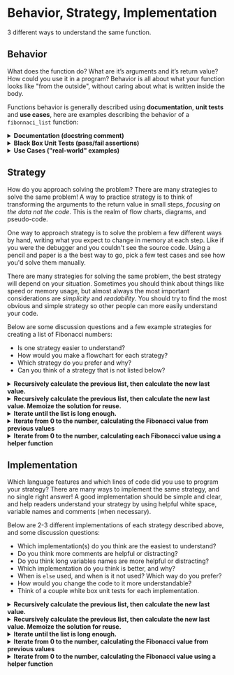 # Behavior, Strategy, Implementation

3 different ways to understand the same function.

## Behavior

What does the function do? What are it’s arguments and it’s return value? How could you use it in a program? Behavior is all about what your function looks like "from the outside", without caring about what is written inside the body.

Functions behavior is generally described using **documentation**, **unit tests** and **use cases**, here are examples describing the behavior of a `fibonnaci_list` function:

<details>
<summary><strong>Documentation (docstring comment)</strong></summary>

```python
"""generates a list containing the first n numbers of the fibonacci sequence

Parameters:
  n: int, greater than or equal to zero

Returns -> list[int] with the first n numbers of the fibonacci sequence

>>> fib_list(0)
[]

>>> fib_list(4)
[0, 1, 1, 2]

>>> fib_list(8)
[0, 1, 1, 2, 3, 5, 8, 13]
"""
```

</details>

<details>
<summary><strong>Black Box Unit Tests (pass/fail assertions)</strong></summary>

```python
import unittest

from fib_list import fib_list


class TestFibLib(unittest.TestCase):
    """Test the fib_lib function"""

    def test_0(self):
        """It should evaluate 0 to []"""
        self.assertEqual(fib_list(0), [])

    def test_1(self):
        """It should evaluate 1 to [0]"""
        self.assertEqual(fib_list(1), [0])

    def test_2(self):
        """It should evaluate 2 to [0, 1]"""
        self.assertEqual(fib_list(2), [0, 1])

    def test_3(self):
        """It should evaluate 3 to [0, 1, 1]"""
        self.assertEqual(fib_list(3), [0, 1, 1])

    def test_4(self):
        """It should evaluate 4 to [0, 1, 1, 2]"""
        self.assertEqual(fib_list(4), [0, 1, 1, 2])

    def test_5(self):
        """It should evaluate 5 to [0, 1, 1, 2, 3]"""
        self.assertEqual(fib_list(5), [0, 1, 1, 2, 3])

    def test_9(self):
        """It should evaluate 9 to [0, 1, 1, 2, 3, 5, 8, 13, 21]"""
        self.assertEqual(fib_list(9), [0, 1, 1, 2, 3, 5, 8, 13, 21])


if __name__ == "__main__":
    unittest.main()
```

</details>

<details>
<summary><strong>Use Cases ("real-world" examples)</strong></summary>
<br>

It can be difficult to come up with use cases for mathematical functions like Fibonacci lists, so it's ok for these exercises to just play around with some examples and explore the output. Use cases will be more intuitive later when you are writing code for a larger project.

```python
#!/usr/bin/env python3
# -*- coding: utf-8 -*-
"""
A file for experimenting with different fibonacci_list use cases
"""

from fibonacci_list import fibonacci_list

# %% what about big numbers?

print(fibonacci_list(150))

# %% is it really a Fibonacci sequence?

huge_list = fibonacci_list(500)

for index in range(2, 500):
    two_back = huge_list[index - 2]
    one_back = huge_list[index - 1]
    current = huge_list[index]

    assert two_back + one_back == current, f"entry {index} is not correct"

# %% does the function return the same or different arrays?

array_1 = fibonacci_list(4)
array_2 = fibonacci_list(6)

# the function returned two different arrays with the same values
assert array_1 == array_2, "the arrays store the same values"
assert array_1 is not array_2, "the variables do not reference the same array"
```

</details>

## Strategy

How do you approach solving the problem? There are many strategies to solve the same problem! A way to practice strategy is to think of transforming the arguments to the return value in small steps, _focusing on the data not the code_. This is the realm of flow charts, diagrams, and pseudo-code.

One way to approach strategy is to solve the problem a few different ways by hand, writing what you expect to change in memory at each step. Like if you were the debugger and you couldn't see the source code. Using a pencil and paper is a the best way to go, pick a few test cases and see how you'd solve them manually.

There are many strategies for solving the same problem, the best strategy will depend on your situation. Sometimes you should think about things like speed or memory usage, but almost always the most important considerations are _simplicity_ and _readability_. You should try to find the most obvious and simple strategy so other people can more easily understand your code.

Below are some discussion questions and a few example strategies for creating a list of Fibonacci numbers:

- Is one strategy easier to understand?
- How would you make a flowchart for each strategy?
- Which strategy do you prefer and why?
- Can you think of a strategy that is not listed below?

<details>
<summary><strong>Recursively calculate the previous list, then calculate the new last value.</strong></summary>

```txt
fibonnaci_list(int) -> list of ints
    if int is 0
        return []
    if int is 1
        return [0]
    if int is 2
        return [0, 1]

    recursively calculate the list for (int - 1)
    sum the two last values in the list
    append the sum to the list
    return the list
```

</details>

<details>
<summary><strong>Recursively calculate the previous list, then calculate the new last value. Memoize the solution for reuse.</strong></summary>

```txt
fibonnaci_list(int, dict of solutions) -> list of ints
    if int is in the dict of solutions
      return the solution

    if int is 0
        return []
    if int is 1
        return [0]
    if int is 2
        return [0, 1]

    recursively calculate the list for (int - 1)
    sum the two last values in the list
    append the sum to the list

    add the solution to your dict for reuse
    return the list
```

</details>

<details>
<summary><strong>Iterate until the list is long enough.</strong></summary>

```txt
fibonnaci_list(int) -> list of ints
    if int is zero
        return an empty list
    if int is one
        return [0]

    list = [0,1]
    while list is shorter than int
        add the last two numbers in the list
        append the sum to the end of the list

    return the list
```

</details>

<details>
<summary><strong>Iterate from 0 to the number, calculating the Fibonacci value from previous values</strong></summary>
<br>

```txt
fibonnaci_list(int) -> list of ints
    if int is 0
      return []
    if int is 1
      return [0]

    list = [0, 1]
    for number in range 2 ... int
      sum the previous two values
      append the new value to the list

    return the list
```

</details>

<details>
<summary><strong>Iterate from 0 to the number, calculating each Fibonacci value using a helper function</strong></summary>
<br>

This is one strategy where you should consider speed. Why is this strategy incredibly slow?

```txt
fibonnaci_list(int) -> list of ints
    list = []
    for number in range 0 ... int
      use a helper function to calculate the next number
      append the next number to the list

    return the list
```

</details>

## Implementation

Which language features and which lines of code did you use to program your strategy? There are many ways to implement the same strategy, and no single right answer! A good implementation should be simple and clear, and help readers understand your strategy by using helpful white space, variable names and comments (when necessary).

Below are 2-3 different implementations of each strategy described above, and some discussion questions:

- Which implementation(s) do you think are the easiest to understand?
- Do you think more comments are helpful or distracting?
- Do you think long variables names are more helpful or distracting?
- Which implementation do you think is better, and why?
- When is `else` used, and when is it not used? Which way do you prefer?
- How would you change the code to it more understandable?
- Think of a couple white box unit tests for each implementation.

<details>
<summary><strong>Recursively calculate the previous list, then calculate the new last value.</strong></summary>

```python
def fibonnaci_list(n: int) -> list[int]:
    # return a hard-coded value if n is too small
    if n is 0:
        return []
    if n is 1:
        return [0]
    if n is 2:
        return [0, 1]
    else:
      # make the right answer and return it
      list = fibonnaci_list(n - 1)
      list.append(list[-1] + list[-2])
      return list
```

---

```python
def fibonnaci_list(length: int) -> list[int]:
    # these are all too short for recursion
    if length == 0:
        return []

    if length == 1:
        return [0]

    if length == 2:
        return [0, 1]

    # calculate the previous list
    sequence = fibonnaci_list(length - 1)
    # calculate and append the next value
    new_value = sequence[-1] + sequence[-2]
    sequence.append(new_value)

    return sequence
```

---

</details>

<details>
<summary><strong>Recursively calculate the previous list, then calculate the new last value. Memoize the solution for reuse.</strong></summary>

```python
def fibonnaci_list(n: int, memo: dict = {}) -> list[int]:
    if n in memo:
        return memo[n]

    list = []

    # return a hard-coded value if n is too small
    if n is 0:
        pass
    if n is 1:
        list = [0]
    if n is 2:
        list = [0,1]

    # make the right answer
    else:
      list = fibonnaci_list(n - 1)
      list.append(list[-1] + list[-2])

    # save the answer for later and return it
    memo[n] = list
    return list
```

---

```python
def fibonnaci_list(length: int, previous_answers: dict = {}) -> list[int]:
    # these are all too short for recursion
    if length == 0:
        return []

    elif length == 1:
        return [0]

    elif length == 2:
        return [0, 1]

    # because the same argument will always have the same answer
    elif length in previous_answers:
        return previous_answers[length]

    # calculate the previous list
    sequence = fibonnaci_list(length - 1)
    # calculate and append the next value
    new_value = sequence[-1] + sequence[-2]

    sequence.append(new_value)
    previous_answers[length] = sequence

    return sequence
```

---

</details>

<details>
<summary><strong>Iterate until the list is long enough.</strong></summary>

```python
def fibonnaci_list(n: int) -> list[int]:
    # too short for iteration
    if n == 0:
        return []
    if n == 1:
        return [0]

    list = [0,1]
    while n > len(list) :
        # f(n) = f(n-1) + f(n-2)
        next = list[-1] + list[-2]
        list.append(next)

    return list
```

---

```python
def fibonnaci_list(max: int) -> list[int]:
    if max == 0:
        return []
    if max == 1:
        return [0]

    # you need at least 2 values to add together
    fib_list = [0,1]

    # stop when your list is as long as the `max` argument
    while len(fib_list) < max:
        # add the previous two values to calculate the next
        next_number = fib_list[-1] + fib_list[-2]
        fib_list.append(next_number)

    return fib_list
```

---

</details>

<details>
<summary><strong>Iterate from 0 to the number, calculating the Fibonacci value from previous values</strong></summary>
<br>

```python
def fibonacci_list(how_many: int) -> list[int]:
    # two base cases
    if how_many == 0:
        return []
    if how_many == 1:
        return [0]

    all_of_them = [0, 1]
    # use iterator to count, ignore its value
    # the loop body will not execute if how_many is 2
    for _ in range(2, how_many):
        # add previous two values from the list
        next_one = all_of_them[-1] + all_of_them[-2]
        # append the new value to the list
        all_of_them.append(next_one)

    return all_of_them
```

---

```python
def fibonacci_list(n: int) -> list[int]:
    if n is 1:
        return [0]
    elif n is 0:
        return []
    else:
        f_l = [0, 1]
        for i in range(2, n):
            f_l.append(f_l[i - 1] + f_l[i - 2])
        return f_l
```

</details>

<details>
<summary><strong>Iterate from 0 to the number, calculating the Fibonacci value using a helper function</strong></summary>
<br>

Which solution do you think is easier to read?

Which solution will be faster if you use it many times?

```python
def fibonacci(n: int) -> int:
    """fib(n) =
    if n is 0 -> 0
    if n is 1 -> 1
    else -> fib(n-1) + fib(n - 2)
    """
    return n if n <= 1 else fibonacci(n - 1) + fibonacci(n - 2)


def fibonacci_list(max: int) -> list[int]:
    all = []

    for _ in range(0, max):
        all.append(fibonacci(len(all)))

    return all
```

---

```python
def fib(n: int) -> int:
    if n < 2:
        return n
    else:
        return fib(n - 1) + fib(n - 2)


def fibonacci_list(length: int) -> list[int]:
    fib_sequence = []

    for index in range(0, length):
        next_value = fib(index)
        fib_sequence.append(next_value)

    return fib_sequence
```

---

```python
def fibonacci(num: int, cache: dict = {}) -> int:
    if num in cache:
        return cache[num]

    fib_num = num
    if num >= 2:
        fib_num = fibonacci(num - 1) + fibonacci(num - 2)

    cache[num] = fib_num
    return fib_num


def fibonacci_list(number_of_numbers: int) -> list[int]:
    sequence = []

    for i in range(0, number_of_numbers):
        sequence.append(fibonacci(i))

    return sequence

```

---

</details>
